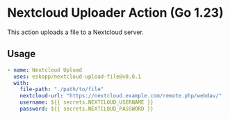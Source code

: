 # Nextcloud Uploader Action (Go 1.23)

This action uploads a file to a Nextcloud server.

## Usage

```yaml
- name: Nextcloud Upload
  uses: eskopp/nextcloud-upload-file@v0.0.1
  with:
    file-path: "./path/to/file"
    nextcloud-url: "https://nextcloud.example.com/remote.php/webdav/"
    username: ${{ secrets.NEXTCLOUD_USERNAME }}
    password: ${{ secrets.NEXTCLOUD_PASSWORD }}
```
